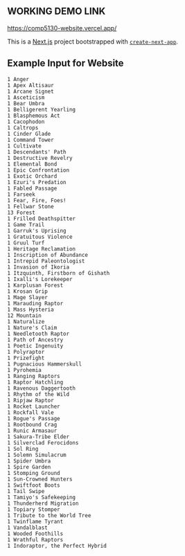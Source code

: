 ## WORKING DEMO LINK

https://comp5130-website.vercel.app/

This is a [Next.js](https://nextjs.org) project bootstrapped with [`create-next-app`](https://nextjs.org/docs/app/api-reference/cli/create-next-app).

## Example Input for Website
```
1 Anger
1 Apex Altisaur
1 Arcane Signet
1 Asceticism
1 Bear Umbra
1 Belligerent Yearling
1 Blasphemous Act
1 Cacophodon
1 Caltrops
1 Cinder Glade
1 Command Tower
1 Cultivate
1 Descendants' Path
1 Destructive Revelry
1 Elemental Bond
1 Epic Confrontation
1 Exotic Orchard
1 Ezuri's Predation
1 Fabled Passage
1 Farseek
1 Fear, Fire, Foes!
1 Fellwar Stone
13 Forest
1 Frilled Deathspitter
1 Game Trail
1 Garruk's Uprising
1 Gratuitous Violence
1 Gruul Turf
1 Heritage Reclamation
1 Inscription of Abundance
1 Intrepid Paleontologist
1 Invasion of Ikoria
1 Itzquinth, Firstborn of Gishath
1 Ixalli's Lorekeeper
1 Karplusan Forest
1 Krosan Grip
1 Mage Slayer
1 Marauding Raptor
1 Mass Hysteria
12 Mountain
1 Naturalize
1 Nature's Claim
1 Needletooth Raptor
1 Path of Ancestry
1 Poetic Ingenuity
1 Polyraptor
1 Prizefight
1 Pugnacious Hammerskull
1 Pyrohemia
1 Ranging Raptors
1 Raptor Hatchling
1 Ravenous Daggertooth
1 Rhythm of the Wild
1 Ripjaw Raptor
1 Rocket Launcher
1 Rockfall Vale
1 Rogue's Passage
1 Rootbound Crag
1 Runic Armasaur
1 Sakura-Tribe Elder
1 Silverclad Ferocidons
1 Sol Ring
1 Solemn Simulacrum
1 Spider Umbra
1 Spire Garden
1 Stomping Ground
1 Sun-Crowned Hunters
1 Swiftfoot Boots
1 Tail Swipe
1 Tamiyo's Safekeeping
1 Thunderherd Migration
1 Topiary Stomper
1 Tribute to the World Tree
1 Twinflame Tyrant
1 Vandalblast
1 Wooded Foothills
1 Wrathful Raptors
1 Indoraptor, the Perfect Hybrid
```


<!-- 
## Getting Started

First, run the development server:

```bash
npm run dev
# or
yarn dev
# or
pnpm dev
# or
bun dev
```

Open [http://localhost:3000](http://localhost:3000) with your browser to see the result.

You can start editing the page by modifying `app/page.tsx`. The page auto-updates as you edit the file.

This project uses [`next/font`](https://nextjs.org/docs/app/building-your-application/optimizing/fonts) to automatically optimize and load [Geist](https://vercel.com/font), a new font family for Vercel.

## Learn More

To learn more about Next.js, take a look at the following resources:

- [Next.js Documentation](https://nextjs.org/docs) - learn about Next.js features and API.
- [Learn Next.js](https://nextjs.org/learn) - an interactive Next.js tutorial.

You can check out [the Next.js GitHub repository](https://github.com/vercel/next.js) - your feedback and contributions are welcome!

## Deploy on Vercel

The easiest way to deploy your Next.js app is to use the [Vercel Platform](https://vercel.com/new?utm_medium=default-template&filter=next.js&utm_source=create-next-app&utm_campaign=create-next-app-readme) from the creators of Next.js.

Check out our [Next.js deployment documentation](https://nextjs.org/docs/app/building-your-application/deploying) for more details. -->
